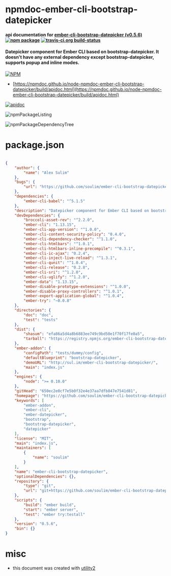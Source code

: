 # npmdoc-ember-cli-bootstrap-datepicker

#### api documentation for  [ember-cli-bootstrap-datepicker (v0.5.6)](https://github.com/soulim/ember-cli-bootstrap-datepicker#readme)  [![npm package](https://img.shields.io/npm/v/npmdoc-ember-cli-bootstrap-datepicker.svg?style=flat-square)](https://www.npmjs.org/package/npmdoc-ember-cli-bootstrap-datepicker) [![travis-ci.org build-status](https://api.travis-ci.org/npmdoc/node-npmdoc-ember-cli-bootstrap-datepicker.svg)](https://travis-ci.org/npmdoc/node-npmdoc-ember-cli-bootstrap-datepicker)

#### Datepicker component for Ember CLI based on bootstrap-datepicker. It doesn't have any external dependency except bootstrap-datepicker, supports popup and inline modes.

[![NPM](https://nodei.co/npm/ember-cli-bootstrap-datepicker.png?downloads=true&downloadRank=true&stars=true)](https://www.npmjs.com/package/ember-cli-bootstrap-datepicker)

- [https://npmdoc.github.io/node-npmdoc-ember-cli-bootstrap-datepicker/build/apidoc.html](https://npmdoc.github.io/node-npmdoc-ember-cli-bootstrap-datepicker/build/apidoc.html)

[![apidoc](https://npmdoc.github.io/node-npmdoc-ember-cli-bootstrap-datepicker/build/screenCapture.buildCi.browser.%252Ftmp%252Fbuild%252Fapidoc.html.png)](https://npmdoc.github.io/node-npmdoc-ember-cli-bootstrap-datepicker/build/apidoc.html)

![npmPackageListing](https://npmdoc.github.io/node-npmdoc-ember-cli-bootstrap-datepicker/build/screenCapture.npmPackageListing.svg)

![npmPackageDependencyTree](https://npmdoc.github.io/node-npmdoc-ember-cli-bootstrap-datepicker/build/screenCapture.npmPackageDependencyTree.svg)



# package.json

```json

{
    "author": {
        "name": "Alex Sulim"
    },
    "bugs": {
        "url": "https://github.com/soulim/ember-cli-bootstrap-datepicker/issues"
    },
    "dependencies": {
        "ember-cli-babel": "^5.1.5"
    },
    "description": "Datepicker component for Ember CLI based on bootstrap-datepicker. It doesn't have any external dependency except bootstrap-datepicker, supports popup and inline modes.",
    "devDependencies": {
        "broccoli-asset-rev": "^2.2.0",
        "ember-cli": "1.13.15",
        "ember-cli-app-version": "^1.0.0",
        "ember-cli-content-security-policy": "0.4.0",
        "ember-cli-dependency-checker": "^1.1.0",
        "ember-cli-htmlbars": "^1.0.1",
        "ember-cli-htmlbars-inline-precompile": "^0.3.1",
        "ember-cli-ic-ajax": "0.2.4",
        "ember-cli-inject-live-reload": "^1.3.1",
        "ember-cli-qunit": "^1.0.4",
        "ember-cli-release": "0.2.8",
        "ember-cli-sri": "^1.2.0",
        "ember-cli-uglify": "^1.2.0",
        "ember-data": "1.13.15",
        "ember-disable-prototype-extensions": "^1.0.0",
        "ember-disable-proxy-controllers": "^1.0.1",
        "ember-export-application-global": "^1.0.4",
        "ember-try": "~0.0.8"
    },
    "directories": {
        "doc": "doc",
        "test": "tests"
    },
    "dist": {
        "shasum": "efa86a5d4a8b6883ee749c9bd50e1f70f17fe0a5",
        "tarball": "https://registry.npmjs.org/ember-cli-bootstrap-datepicker/-/ember-cli-bootstrap-datepicker-0.5.6.tgz"
    },
    "ember-addon": {
        "configPath": "tests/dummy/config",
        "defaultBlueprint": "bootstrap-datepicker",
        "demoURL": "http://sul.im/ember-cli-bootstrap-datepicker/",
        "main": "index.js"
    },
    "engines": {
        "node": ">= 0.10.0"
    },
    "gitHead": "650ec2e0cf7e5b0f32e4e37aa7dfb847e7541d81",
    "homepage": "https://github.com/soulim/ember-cli-bootstrap-datepicker#readme",
    "keywords": [
        "ember-addon",
        "ember-cli",
        "ember-datepicker",
        "bootstrap",
        "bootstrap-datepicker",
        "datepicker"
    ],
    "license": "MIT",
    "main": "index.js",
    "maintainers": [
        {
            "name": "soulim"
        }
    ],
    "name": "ember-cli-bootstrap-datepicker",
    "optionalDependencies": {},
    "repository": {
        "type": "git",
        "url": "git+https://github.com/soulim/ember-cli-bootstrap-datepicker.git"
    },
    "scripts": {
        "build": "ember build",
        "start": "ember server",
        "test": "ember try:testall"
    },
    "version": "0.5.6",
    "bin": {}
}
```



# misc
- this document was created with [utility2](https://github.com/kaizhu256/node-utility2)
